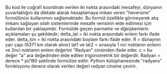 Bu kod ile coğrafi koordinatı verilen iki nokta arasındaki mesafeyi, dünyanın yuvarlaklığını da dikkate alarak hesaplamaya imkan veren "heversine" formülünün kullanımını sağlamaktadır. 
Bu formül özellikle görmeyerek atış imkanı sağlayan silah sistemlerinde mesafe verisinin elde edilmesi için kullanılan bir yaklaşımdır.
Formülde geçen parmetre ve dğeişkenlerin açıklamaları şu şekildedir;
delta_lat = iki nokta arasındaki enlem farkı ifade eder.
delta_lon = iki nokta arasındaki boylam farkı ifade eder.
R = dünaynın yarı çapı (6371 km olarak alınır)
lat1 ve lat2 = sırasıyla 1 nci noktanın enlemi ve 2nci noktanın enlem değerini "Radyan" cinsinden ifade eder.
c = bu değer "a" ara değedinden elde edilen trigonometrik bir değerdir.
Radyan = derece * pi/180 şeklinde formülize edilir. Python kütüphanesinde "radyans" fornkisyonu derece olarak verilen değeri radyan cinsine çevirir.


